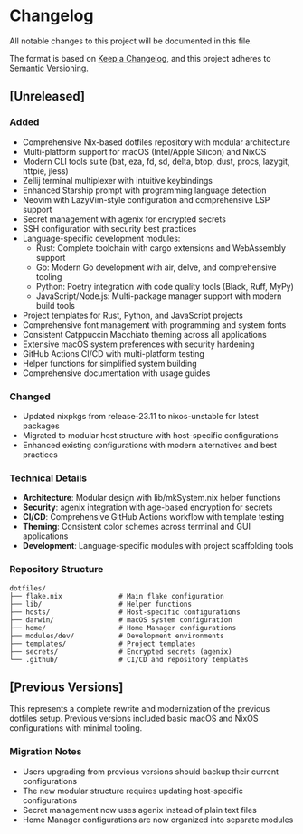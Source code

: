# Changelog

All notable changes to this project will be documented in this file.

The format is based on [Keep a Changelog](https://keepachangelog.com/en/1.0.0/),
and this project adheres to [Semantic Versioning](https://semver.org/spec/v2.0.0.html).

## [Unreleased]

### Added

- Comprehensive Nix-based dotfiles repository with modular architecture
- Multi-platform support for macOS (Intel/Apple Silicon) and NixOS
- Modern CLI tools suite (bat, eza, fd, sd, delta, btop, dust, procs, lazygit, httpie, jless)
- Zellij terminal multiplexer with intuitive keybindings
- Enhanced Starship prompt with programming language detection
- Neovim with LazyVim-style configuration and comprehensive LSP support
- Secret management with agenix for encrypted secrets
- SSH configuration with security best practices
- Language-specific development modules:
  - Rust: Complete toolchain with cargo extensions and WebAssembly support
  - Go: Modern Go development with air, delve, and comprehensive tooling
  - Python: Poetry integration with code quality tools (Black, Ruff, MyPy)
  - JavaScript/Node.js: Multi-package manager support with modern build tools
- Project templates for Rust, Python, and JavaScript projects
- Comprehensive font management with programming and system fonts
- Consistent Catppuccin Macchiato theming across all applications
- Extensive macOS system preferences with security hardening
- GitHub Actions CI/CD with multi-platform testing
- Helper functions for simplified system building
- Comprehensive documentation with usage guides

### Changed

- Updated nixpkgs from release-23.11 to nixos-unstable for latest packages
- Migrated to modular host structure with host-specific configurations
- Enhanced existing configurations with modern alternatives and best practices

### Technical Details

- **Architecture**: Modular design with lib/mkSystem.nix helper functions
- **Security**: agenix integration with age-based encryption for secrets
- **CI/CD**: Comprehensive GitHub Actions workflow with template testing
- **Theming**: Consistent color schemes across terminal and GUI applications
- **Development**: Language-specific modules with project scaffolding tools

### Repository Structure

```text
dotfiles/
├── flake.nix              # Main flake configuration
├── lib/                   # Helper functions
├── hosts/                 # Host-specific configurations  
├── darwin/                # macOS system configuration
├── home/                  # Home Manager configurations
├── modules/dev/           # Development environments
├── templates/             # Project templates
├── secrets/               # Encrypted secrets (agenix)
└── .github/               # CI/CD and repository templates
```

## [Previous Versions]

This represents a complete rewrite and modernization of the previous dotfiles setup. Previous versions included basic macOS and NixOS configurations with minimal tooling.

### Migration Notes

- Users upgrading from previous versions should backup their current configurations
- The new modular structure requires updating host-specific configurations
- Secret management now uses agenix instead of plain text files
- Home Manager configurations are now organized into separate modules
